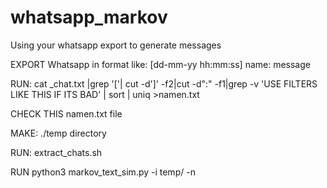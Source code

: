 # whatsapp_markov
Using your whatsapp export to generate messages


EXPORT Whatsapp in format like: [dd-mm-yy hh:mm:ss] name: message
  
RUN: cat _chat.txt |grep '\['| cut -d']' -f2|cut -d":" -f1|grep -v 'USE FILTERS LIKE THIS IF ITS BAD' | sort | uniq >namen.txt

CHECK THIS namen.txt file

MAKE: ./temp directory

RUN: extract_chats.sh

RUN python3 markov_text_sim.py -i temp/<inputfile> -n <amount>

